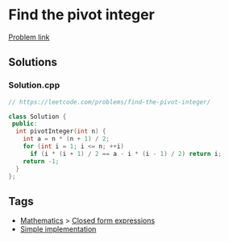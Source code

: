 # Find the pivot integer

[Problem link](https://leetcode.com/problems/find-the-pivot-integer/)

## Solutions


### Solution.cpp
```cpp
// https://leetcode.com/problems/find-the-pivot-integer/

class Solution {
 public:
  int pivotInteger(int n) {
    int a = n * (n + 1) / 2;
    for (int i = 1; i <= n; ++i)
      if (i * (i + 1) / 2 == a - i * (i - 1) / 2) return i;
    return -1;
  }
};
```
## Tags

* [Mathematics](/Collections/mathematics.md#mathematics) > [Closed form expressions](/Collections/mathematics.md#closed-form-expressions)
* [Simple implementation](/Collections/simple-implementation.md#simple-implementation)
